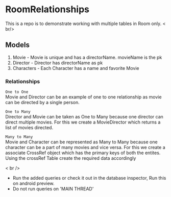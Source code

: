 # RoomRelationships

This is a repo is to demonstrate working with multiple tables in Room only.
 < br/>
 
 ## Models
 
 1. Movie - Movie is unique and has a directorName. movieName is the pk
 2. Director - Director has directorName as pk
 3. Characters - Each Character has a name and favorite Movie
 
 ### Relationships
 
 `One to One`          
 Movie and Director can be an example of one to one relationship as movie can be directed by a single person.
      
 `One to Many`         
 Director and Movie can be taken as One to Many because one director can direct multiple movies. For this we create a MovieDirector which returns a list of movies directed.
 
 `Many to Many`        
 Movie and Character can be represented as Many to Many because one character can be a part of many movies and vice versa. 
 For this we create a associate CrossRef object which has the primary keys of both the entites. Using the crossRef Table create the required data accordingly
 
 < br />
 - Run the added queries or check it out in the database inspector, Run this on android preview.
 - Do not run queries on 'MAIN THREAD'
  
    
